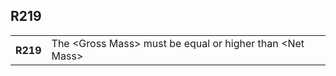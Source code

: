 ## R219
<table>
 <tr>
  <th>
   R219
  </th>
  <td>
   The &lt;Gross Mass&gt; must be equal or higher than &lt;Net Mass&gt;
  </td>
 </tr>
</table>
